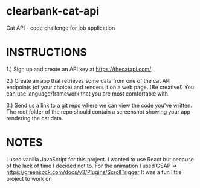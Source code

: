 # clearbank-cat-api
Cat API - code challenge for job application

INSTRUCTIONS
============

1.) Sign up and create an API key at
https://thecatapi.com/

2.) Create an app that retrieves some data from one
of the cat API endpoints (of your choice) and
renders it on a web page. (Be creative!) You can
use language/framework that you are most
comfortable with.

3.) Send us a link to a git repo where we can view
the code you've written. The root folder of the
repo should contain a screenshot showing your
app rendering the cat data.

NOTES
=====
I used vanilla JavaScript for this project. I wanted to use React but because of the lack of time I decided not to.
For the animation I used GSAP => https://greensock.com/docs/v3/Plugins/ScrollTrigger
It was a fun little project to work on
